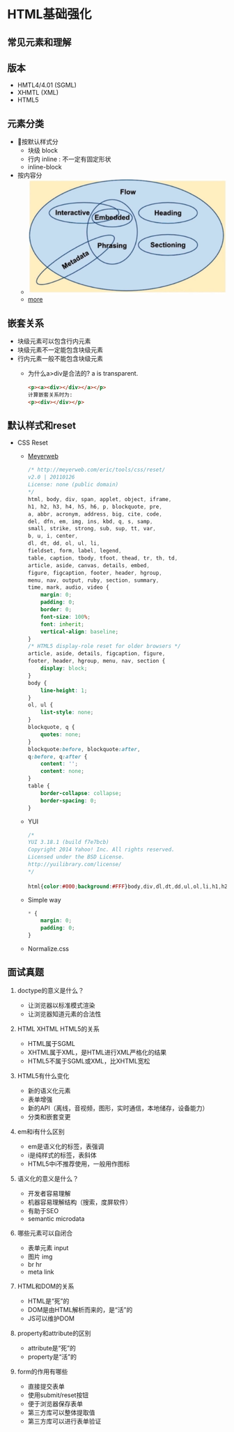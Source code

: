# HTML基础强化

## 常见元素和理解

## 版本

- HMTL4/4.01 (SGML)
- XHMTL (XML)
- HTML5

## 元素分类

- 按默认样式分
  - 块级 block
  - 行内 inline
    : 不一定有固定形状
  - inline-block
- 按内容分
  - ![Classified by content](../../doc/img/CSS-HTML-1.png)
  - [more](https://html.spec.whatwg.org/multipage/dom.html#kinds-of-content)

## 嵌套关系

- 块级元素可以包含行内元素
- 块级元素不一定能包含块级元素
- 行内元素一般不能包含块级元素
  - 为什么a>div是合法的? a is transparent.

    ```html
    <p><a><div></div></a></p>
    计算嵌套关系时为:
    <p><div></div></p>
    ```

## 默认样式和reset

- CSS Reset
  - [Meyerweb](http://meyerweb.com/eric/tools/css/reset/)

    ```css
    /* http://meyerweb.com/eric/tools/css/reset/
    v2.0 | 20110126
    License: none (public domain)
    */
    html, body, div, span, applet, object, iframe,
    h1, h2, h3, h4, h5, h6, p, blockquote, pre,
    a, abbr, acronym, address, big, cite, code,
    del, dfn, em, img, ins, kbd, q, s, samp,
    small, strike, strong, sub, sup, tt, var,
    b, u, i, center,
    dl, dt, dd, ol, ul, li,
    fieldset, form, label, legend,
    table, caption, tbody, tfoot, thead, tr, th, td,
    article, aside, canvas, details, embed,
    figure, figcaption, footer, header, hgroup,
    menu, nav, output, ruby, section, summary,
    time, mark, audio, video {
        margin: 0;
        padding: 0;
        border: 0;
        font-size: 100%;
        font: inherit;
        vertical-align: baseline;
    }
    /* HTML5 display-role reset for older browsers */
    article, aside, details, figcaption, figure,
    footer, header, hgroup, menu, nav, section {
        display: block;
    }
    body {
        line-height: 1;
    }
    ol, ul {
        list-style: none;
    }
    blockquote, q {
        quotes: none;
    }
    blockquote:before, blockquote:after,
    q:before, q:after {
        content: '';
        content: none;
    }
    table {
        border-collapse: collapse;
        border-spacing: 0;
    }
    ```

  - YUI
  
    ```css
    /*
    YUI 3.18.1 (build f7e7bcb)
    Copyright 2014 Yahoo! Inc. All rights reserved.
    Licensed under the BSD License.
    http://yuilibrary.com/license/
    */

    html{color:#000;background:#FFF}body,div,dl,dt,dd,ul,ol,li,h1,h2,h3,h4,h5,h6,pre,code,form,fieldset,legend,input,textarea,p,blockquote,th,td{margin:0;padding:0}table{border-collapse:collapse;border-spacing:0}fieldset,img{border:0}address,caption,cite,code,dfn,em,strong,th,var{font-style:normal;font-weight:normal}ol,ul{list-style:none}caption,th{text-align:left}h1,h2,h3,h4,h5,h6{font-size:100%;font-weight:normal}q:before,q:after{content:''}abbr,acronym{border:0;font-variant:normal}sup{vertical-align:text-top}sub{vertical-align:text-bottom}input,textarea,select{font-family:inherit;font-size:inherit;font-weight:inherit;*font-size:100%}legend{color:#000}#yui3-css-stamp.cssreset{display:none}
    ```

  - Simple way
  
    ```css
    * {
        margin: 0;
        padding: 0;
    }
    ```

  - Normalize.css
  
## 面试真题

1. doctype的意义是什么？
   - 让浏览器以标准模式渲染
   - 让浏览器知道元素的合法性

2. HTML XHTML HTML5的关系
   - HTML属于SGML
   - XHTML属于XML，是HTML进行XML严格化的结果
   - HTML5不属于SGML或XML，比XHTML宽松

3. HTML5有什么变化
   - 新的语义化元素
   - 表单增强
   - 新的API（离线，音视频，图形，实时通信，本地储存，设备能力）
   - 分类和嵌套变更

4. em和i有什么区别
   - em是语义化的标签，表强调
   - i是纯样式的标签，表斜体
   - HTML5中i不推荐使用，一般用作图标

5. 语义化的意义是什么？
   - 开发者容易理解
   - 机器容易理解结构（搜索，度屏软件）
   - 有助于SEO
   - semantic microdata

6. 哪些元素可以自闭合
   - 表单元素 input
   - 图片 img
   - br hr
   - meta link

7. HTML和DOM的关系
   - HTML是“死”的
   - DOM是由HTML解析而来的，是“活”的
   - JS可以维护DOM

8. property和attribute的区别
   - attribute是“死”的
   - property是“活”的

9. form的作用有哪些
   - 直接提交表单
   - 使用submit/reset按钮
   - 便于浏览器保存表单
   - 第三方库可以整体提取值
   - 第三方库可以进行表单验证
